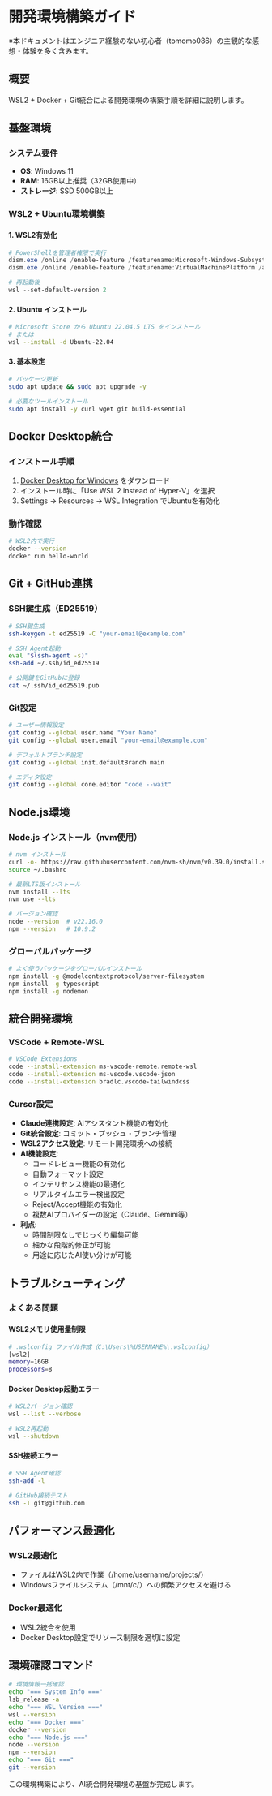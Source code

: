 # 開発環境構築ガイド

※本ドキュメントはエンジニア経験のない初心者（tomomo086）の主観的な感想・体験を多く含みます。

## 概要

WSL2 + Docker + Git統合による開発環境の構築手順を詳細に説明します。

## 基盤環境

### システム要件
- **OS**: Windows 11
- **RAM**: 16GB以上推奨（32GB使用中）
- **ストレージ**: SSD 500GB以上

### WSL2 + Ubuntu環境構築

#### 1. WSL2有効化
```powershell
# PowerShellを管理者権限で実行
dism.exe /online /enable-feature /featurename:Microsoft-Windows-Subsystem-Linux /all /norestart
dism.exe /online /enable-feature /featurename:VirtualMachinePlatform /all /norestart

# 再起動後
wsl --set-default-version 2
```

#### 2. Ubuntu インストール
```bash
# Microsoft Store から Ubuntu 22.04.5 LTS をインストール
# または
wsl --install -d Ubuntu-22.04
```

#### 3. 基本設定
```bash
# パッケージ更新
sudo apt update && sudo apt upgrade -y

# 必要なツールインストール
sudo apt install -y curl wget git build-essential
```

## Docker Desktop統合

### インストール手順
1. [Docker Desktop for Windows](https://www.docker.com/products/docker-desktop) をダウンロード
2. インストール時に「Use WSL 2 instead of Hyper-V」を選択
3. Settings → Resources → WSL Integration でUbuntuを有効化

### 動作確認
```bash
# WSL2内で実行
docker --version
docker run hello-world
```

## Git + GitHub連携

### SSH鍵生成（ED25519）
```bash
# SSH鍵生成
ssh-keygen -t ed25519 -C "your-email@example.com"

# SSH Agent起動
eval "$(ssh-agent -s)"
ssh-add ~/.ssh/id_ed25519

# 公開鍵をGitHubに登録
cat ~/.ssh/id_ed25519.pub
```

### Git設定
```bash
# ユーザー情報設定
git config --global user.name "Your Name"
git config --global user.email "your-email@example.com"

# デフォルトブランチ設定
git config --global init.defaultBranch main

# エディタ設定
git config --global core.editor "code --wait"
```

## Node.js環境

### Node.js インストール（nvm使用）
```bash
# nvm インストール
curl -o- https://raw.githubusercontent.com/nvm-sh/nvm/v0.39.0/install.sh | bash
source ~/.bashrc

# 最新LTS版インストール
nvm install --lts
nvm use --lts

# バージョン確認
node --version  # v22.16.0
npm --version   # 10.9.2
```

### グローバルパッケージ
```bash
# よく使うパッケージをグローバルインストール
npm install -g @modelcontextprotocol/server-filesystem
npm install -g typescript
npm install -g nodemon
```

## 統合開発環境

### VSCode + Remote-WSL
```bash
# VSCode Extensions
code --install-extension ms-vscode-remote.remote-wsl
code --install-extension ms-vscode.vscode-json
code --install-extension bradlc.vscode-tailwindcss
```

### Cursor設定
- **Claude連携設定**: AIアシスタント機能の有効化
- **Git統合設定**: コミット・プッシュ・ブランチ管理
- **WSL2アクセス設定**: リモート開発環境への接続
- **AI機能設定**: 
  - コードレビュー機能の有効化
  - 自動フォーマット設定
  - インテリセンス機能の最適化
  - リアルタイムエラー検出設定
  - Reject/Accept機能の有効化
  - 複数AIプロバイダーの設定（Claude、Gemini等）
- **利点**: 
  - 時間制限なしでじっくり編集可能
  - 細かな段階的修正が可能
  - 用途に応じたAI使い分けが可能

## トラブルシューティング

### よくある問題

#### WSL2メモリ使用量制限
```bash
# .wslconfig ファイル作成（C:\Users\%USERNAME%\.wslconfig）
[wsl2]
memory=16GB
processors=8
```

#### Docker Desktop起動エラー
```bash
# WSL2バージョン確認
wsl --list --verbose

# WSL2再起動
wsl --shutdown
```

#### SSH接続エラー
```bash
# SSH Agent確認
ssh-add -l

# GitHub接続テスト
ssh -T git@github.com
```

## パフォーマンス最適化

### WSL2最適化
- ファイルはWSL2内で作業（/home/username/projects/）
- Windowsファイルシステム（/mnt/c/）への頻繁アクセスを避ける

### Docker最適化
- WSL2統合を使用
- Docker Desktop設定でリソース制限を適切に設定

## 環境確認コマンド

```bash
# 環境情報一括確認
echo "=== System Info ==="
lsb_release -a
echo "=== WSL Version ==="
wsl --version
echo "=== Docker ==="
docker --version
echo "=== Node.js ==="
node --version
npm --version
echo "=== Git ==="
git --version
```

この環境構築により、AI統合開発環境の基盤が完成します。
